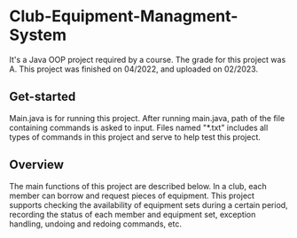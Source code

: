 # Club-Equipment-Managment-System
It's a Java OOP project required by a course. The grade for this project was A. This project was finished on 04/2022, and uploaded on 02/2023.

## Get-started
Main.java is for running this project. After running main.java, path of the file containing commands is asked to input. Files named "*.txt" includes all types of commands in this project and serve to help test this project.

## Overview
The main functions of this project are described below. In a club, each member can borrow and request pieces of equipment. This project supports checking the availability of equipment sets during a certain period, recording the status of each member and equipment set, exception handling, undoing and redoing commands, etc.

